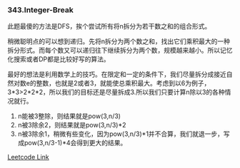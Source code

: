 ### 343.Integer-Break

此题最傻的方法是DFS，挨个尝试所有将n拆分为若干数之和的组合形式。

稍微聪明点的可以想到递归。先将n拆分为两个数之和，找出它们乘积最大的一种拆分形式。而每个数又可以递归往下继续拆分为两个数，规模越来越小。所以记忆化搜索或者DP都是比较好写的算法。

最好的想法是利用数学上的技巧。在限定和一定的条件下，我们尽量拆分成接近自然对数e的整数，也就是2或者3，就能使总乘积最大。考虑到以6为例子，3\*3>2\*2\*2，所以我们的目标还是尽量拆成3.所以我们只要计算n除以3的各种情况就行。

1. n能被3整除，则结果就是pow(3,n/3)
2. n被3除余2，则结果就是pow(3,n/3)\*2
3. n被3除余1，稍微有些变化，因为pow(3,n/3)\*1并不合算，我们就退一步，写成pow(3,n/3-1)\*4会得到更大的结果。


[Leetcode Link](https://leetcode.com/problems/integer-break)
